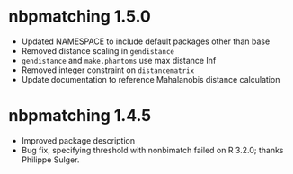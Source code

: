 # nbpmatching 1.5.0

* Updated NAMESPACE to include default packages other than base
* Removed distance scaling in `gendistance`
* `gendistance` and `make.phantoms` use max distance Inf
* Removed integer constraint on `distancematrix`
* Update documentation to reference Mahalanobis distance calculation

# nbpmatching 1.4.5

* Improved package description
* Bug fix, specifying threshold with nonbimatch failed on R 3.2.0; thanks Philippe Sulger.
